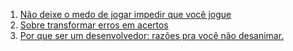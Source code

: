 1. [Não deixe o medo de jogar impedir que você jogue](https://medium.com/@raphamorim/n%C3%A3o-deixe-o-medo-de-jogar-impedir-que-voc%C3%AA-jogue-59781c93fd09)
1. [Sobre transformar erros em acertos](http://danielfilho.github.io/2014/11/16/sobre-transformar-erros-em-acertos/)
1. [Por que ser um desenvolvedor: razões pra você não desanimar.](http://gabsferreira.com/por-que-ser-um-desenvolvedor-razoes-pra-voce-nao-desanimar/)
